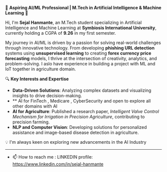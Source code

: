 

🌟 **Aspiring AI/ML Professional | M.Tech in Artificial Intelligence & Machine Learning** 🌟  

Hi, I'm **Sejal Hanmante**, an M.Tech student specializing in Artificial Intelligence and Machine Learning at **Symbiosis International University**, currently holding a CGPA of **9.26** in my first semester.  

My journey in AI/ML is driven by a passion for solving real-world challenges through innovative technology. From developing **phishing URL detection** systems using **unsupervised learning** to creating **forex currency price forecasting** models, I thrive at the intersection of creativity, analytics, and problem-solving. I aslo have experience in building a project with ML and IoT together in agriculture domain. 

🔍 **Key Interests and Expertise**  
- **Data-Driven Solutions**: Analyzing complex datasets and visualizing insights to drive decision-making. 
- ** AI for FinTech , Medicare , CyberSecurity and open to explore all other domains with AI  
- **AI for Agriculture**: Published a research paper, *Intelligent Valve Control Mechanism for Irrigation in Precision Agriculture*, contributing to precision farming.  
- **NLP and Computer Vision**: Developing solutions for personalized assistance and image-based disease detection in agriculture.  

💡 I'm always keen on exploring new advancements in the AI Industry 

 

--- 

- 📫 How to reach me : LINKEDIN profile: https://www.linkedin.com/in/sejal-hanmante

<!---
SEJALHANMANTE/SEJALHANMANTE is a ✨ special ✨ repository because its `README.md` (this file) appears on your GitHub profile.
You can click the Preview link to take a look at your changes.
--->

